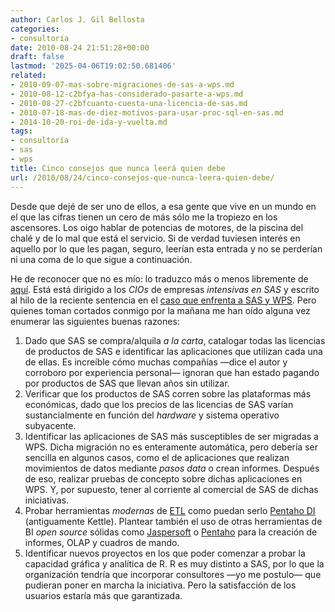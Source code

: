 ```yaml
---
author: Carlos J. Gil Bellosta
categories:
- consultoría
date: 2010-08-24 21:51:28+00:00
draft: false
lastmod: '2025-04-06T19:02:50.681406'
related:
- 2010-09-07-mas-sobre-migraciones-de-sas-a-wps.md
- 2010-08-12-c2bfya-has-considerado-pasarte-a-wps.md
- 2010-08-27-c2bfcuanto-cuesta-una-licencia-de-sas.md
- 2010-07-18-mas-de-diez-motivos-para-usar-proc-sql-en-sas.md
- 2014-10-20-roi-de-ida-y-vuelta.md
tags:
- consultoría
- sas
- wps
title: Cinco consejos que nunca leerá quien debe
url: /2010/08/24/cinco-consejos-que-nunca-leera-quien-debe/
---
```


Desde que dejé de ser uno de ellos, a esa gente que vive en un mundo en el que las cifras tienen un cero de más sólo me la tropiezo en los ascensores. Los oigo hablar de potencias de motores, de la piscina del chalé y de lo mal que está el servicio. Si de verdad tuviesen interés en aquello por lo que les pagan, seguro, leerían esta entrada y no se perderían ni una coma de lo que sigue a continuación.

He de reconocer que no es mío: lo traduzco más o menos libremente de [aquí](http://www.information-management.com/blogs/sas_wps_r_steve_miller-10018465-1.html). Está está dirigido a los _CIOs_ de empresas _intensivas en SAS_ y escrito al hilo de la reciente sentencia en el [caso que enfrenta a SAS y WPS](https://datanalytics.com/2010/08/12/¿ya-has-considerado-pasarte-a-wps/). Pero quienes toman cortados conmigo por la mañana me han oído alguna vez enumerar las siguientes buenas razones:


1. Dado que SAS se compra/alquila _a la carta_, catalogar todas las licencias de productos de SAS e identificar las aplicaciones que utilizan cada una de ellas. Es increíble cómo muchas compañías —dice el autor y corroboro por experiencia personal— ignoran que han estado pagando por productos de SAS que llevan años sin utilizar.
2. Verificar que los productos de SAS corren sobre las plataformas más económicas, dado que los precios de las licencias de SAS varían sustancialmente en función del _hardware_ y sistema operativo subyacente.
3. Identificar las aplicaciones de SAS más susceptibles de ser migradas a WPS. Dicha migración no es enteramente automática, pero debería ser sencilla en algunos casos, como el de aplicaciones que realizan movimientos de datos mediante _pasos data_ o crean informes. Después de eso, realizar pruebas de concepto sobre dichas aplicaciones en WPS. Y, por supuesto, tener al corriente al comercial de SAS de dichas iniciativas.
4. Probar herramientas _modernas_ de [ETL](http://www.datanalytics.com/etl.html) como puedan serlo [Pentaho DI](http://www.pentaho.com/products/data_integration/) (antiguamente Kettle). Plantear también el uso de otras herramientas de BI _open source_ sólidas como [Jaspersoft](http://www.jaspersoft.com) o [Pentaho](http://www.pentaho.com) para la creación de informes, OLAP y cuadros de mando.
5. Identificar nuevos proyectos en los que poder comenzar a probar la capacidad gráfica y analítica de R. R es muy distinto a SAS, por lo que la organización tendría que incorporar consultores —yo me postulo— que pudieran poner en marcha la iniciativa. Pero la satisfacción de los usuarios estaría más que garantizada.